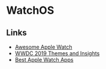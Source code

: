 # WatchOS

## Links

- [Awesome Apple Watch](https://github.com/738/awesome-apple-watch)
- [WWDC 2019 Themes and Insights](https://david-smith.org/blog/2019/06/11/wwdc-2019-themes-and-insights/)
- [Best Apple Watch Apps](https://bestapplewatchapps.com/)
